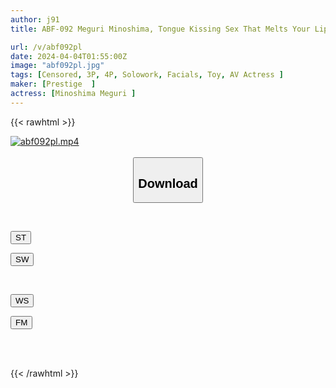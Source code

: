 ```yaml
---
author: j91
title: ABF-092 Meguri Minoshima, Tongue Kissing Sex That Melts Your Lips

url: /v/abf092pl
date: 2024-04-04T01:55:00Z
image: "abf092pl.jpg"
tags: [Censored, 3P, 4P, Solowork, Facials, Toy, AV Actress	]
maker: [Prestige  ]
actress: [Minoshima Meguri ]
---
```



{{< rawhtml >}}

<div class="video" data-videoid="Gvj0jRPwbmImV2">
    <a href="javascript:;">
        <img src="/v/abf092pl/abf092pl.jpg" width="WIDTH" height="HEIGHT" alt="abf092pl.mp4" loading="lazy">
    </a>
</div>

<script type="text/javascript" src="https://j91.asia/asset/on-demand-st.js"></script>

<br>
  <link rel="stylesheet" href="https://j91.asia/asset/bs5.css">
  
  <center>
  <button class="btn btn-primary" type="button" data-bs-toggle="collapse" data-bs-target=".multi-collapse" aria-expanded="false" aria-controls="multiCollapseExample1 multiCollapseExample2"><h2>Download</h2></button></center>
</p>
<div class="row">
  <div class="col">
    <div class="collapse multi-collapse" id="multiCollapseExample1">
      <div class="card card-body">
	      	      <br>
<div class="buttons">  
<p><a href="https://streamtape.to/v/Gvj0jRPwbmImV2" target="_blank"><button class="btn-hover color-3"><i class="fa fa-download"></i> ST</button></a></p>
<p><a href="https://asnwish.com/7zaxbkjwgbjk" target="_blank"><button class="btn-hover color-2"><i class="fa fa-download"></i> SW</button></a></p></div>
    </div>
  </div>
</div>
  <div class="col">
    <div class="collapse multi-collapse" id="multiCollapseExample2">
      <div class="card card-body">
	      <br>
<div class="buttons">
<p><a href="https://wolfstream.tv/skdgzl4u9en3"><button class="btn-hover color-9"><i class="fa fa-download"></i> WS</button></a></p>
<p><a href="https://filemoon.sx/d/p37jpqahq8y9"><button class="btn-hover color-8"><i class="fa fa-download"></i> FM</button></a></p></div>
<br><br>
      </div>
    </div>
  </div>
</div>

{{< /rawhtml >}}